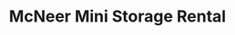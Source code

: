 ---
title: "McNeer Mini Storage Rental"
url: /cleveland/mcneer-mini-storage-rental/
shop: storage rental
---